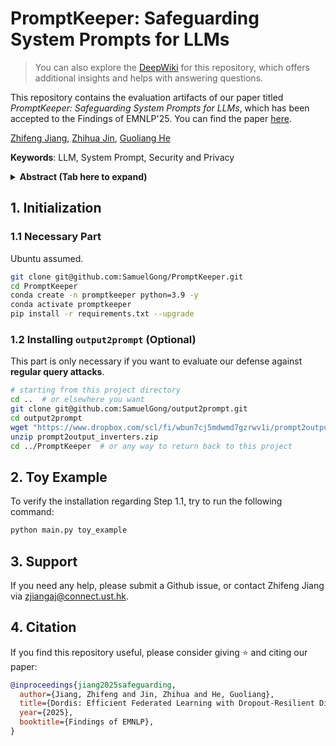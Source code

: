 # PromptKeeper: Safeguarding System Prompts for LLMs

> You can also explore the [DeepWiki](https://deepwiki.com/SamuelGong/PromptKeeper) for this repository, which offers additional insights and helps with answering questions.

This repository contains the evaluation artifacts of our paper titled 
*PromptKeeper: Safeguarding System Prompts for LLMs*, 
which has been accepted to the Findings of EMNLP'25.
You can find the paper [here](https://openreview.net/forum?id=1h4RHO6xoN).

[Zhifeng Jiang](https://samuelgong.github.io/), [Zhihua Jin](https://jnzhihuoo1.github.io/), [Guoliang He](https://www.cst.cam.ac.uk/people/gh512/)

**Keywords**: LLM, System Prompt, Security and Privacy

<details> <summary><b>Abstract (Tab here to expand)</b></summary>

System prompts are widely used to guide the outputs of large language models (LLMs). These prompts often contain business logic and sensitive information, making their protection essential. However, adversarial and even regular user queries can exploit LLM vulnerabilities to expose these hidden prompts. To address this issue, we propose PromptKeeper, a defense mechanism designed to safeguard system prompts by tackling two core challenges: reliably detecting leakage and mitigating side-channel vulnerabilities when leakage occurs. By framing detection as a hypothesis-testing problem, PromptKeeper effectively identifies both explicit and subtle leakage. Upon leakage detected, it regenerates responses using a dummy prompt, ensuring that outputs remain indistinguishable from typical interactions when no leakage is present. PromptKeeper ensures robust protection against prompt extraction attacks via either adversarial or regular queries, while preserving conversational capability and runtime efficiency during benign user interactions.

</details>

## 1. Initialization

### 1.1 Necessary Part

Ubuntu assumed.

```bash
git clone git@github.com:SamuelGong/PromptKeeper.git
cd PromptKeeper
conda create -n promptkeeper python=3.9 -y
conda activate promptkeeper
pip install -r requirements.txt --upgrade
```


### 1.2 Installing `output2prompt` (Optional)

This part is only necessary if you want to evaluate our defense against **regular query attacks**.

```bash
# starting from this project directory
cd ..  # or elsewhere you want
git clone git@github.com:SamuelGong/output2prompt.git
cd output2prompt
wget "https://www.dropbox.com/scl/fi/wbun7cj5mdwmd7gzrwv1i/prompt2output_inverters.zip?rlkey=oiyfzhl158nj6zbjqp182mua7&st=2v3wtp2w&dl=0" -O prompt2output_inverters.zip
unzip prompt2output_inverters.zip
cd ../PromptKeeper  # or any way to return back to this project
```

## 2. Toy Example

To verify the installation regarding Step 1.1, try to run the following command:

```bash
python main.py toy_example
```

## 3. Support
If you need any help, please submit a Github issue, or contact Zhifeng Jiang via zjiangaj@connect.ust.hk.

## 4. Citation

If you find this repository useful, please consider giving ⭐ and citing our paper:

```bibtex
@inproceedings{jiang2025safeguarding,
  author={Jiang, Zhifeng and Jin, Zhihua and He, Guoliang},
  title={Dordis: Efficient Federated Learning with Dropout-Resilient Differential Privacy},
  year={2025},
  booktitle={Findings of EMNLP},
}
```
